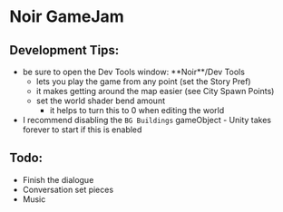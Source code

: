 # Noir GameJam
## Development Tips:
- be sure to open the Dev Tools window: \*\*Noir**/Dev Tools
    - lets you play the game from any point (set the Story Pref)
    - it makes getting around the map easier (see City Spawn Points)
    - set the world shader bend amount
        - it helps to turn this to 0 when editing the world
- I recommend disabling the `BG Buildings` gameObject - Unity takes forever to start if this is enabled

## Todo:
- Finish the dialogue
- Conversation set pieces
- Music